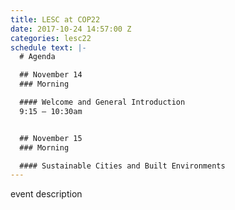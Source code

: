 ```yaml
---
title: LESC at COP22
date: 2017-10-24 14:57:00 Z
categories: lesc22
schedule text: |-
  # Agenda

  ## November 14
  ### Morning

  #### Welcome and General Introduction
  9:15 – 10:30am


  ## November 15
  ### Morning

  #### Sustainable Cities and Built Environments
---
```


event description
